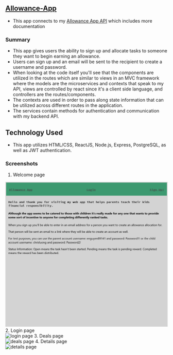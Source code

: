 ## [Allowance-App](https://allowance-app.enguyen89141.now.sh/)

* This app connects to my [Allowance App API](https://github.com/enguyen89141/allowance-app-api) which includes more documentation
### Summary
* This app gives users the ability to sign up and allocate tasks to someone they want to begin earning an allowance. 
* Users can sign up and an email will be sent to the recipient to create a username and password.
* When looking at the code itself you'll see that the components are utilized in the routes which are similar to views in an MVC framework where the models are the microservices and contexts that speak to my API, views are controlled by react since it's a client side language, and controllers are the routes/components. 
* The contexts are used in order to pass along state information that can be utilized across different routes in the application.
* The services contain methods for authentication and communication with my backend API. 

## Technology Used
* This app utilizes HTML/CSS, ReactJS, Node.js, Express, PostgreSQL, as well as JWT authentication. 

### Screenshots
1. Welcome page <br>
<img src="./src/screenshots/landingPage.png" alt="landing page"> 
2. Login page <br>
<img src="./src/screenshots/login.png" alt="login page"> 
3. Deals page <br>
<img src="./src/screenshots/deals.png" alt="deals page"> 
4. Details page <br>
<img src="./src/screenshots/details.png" alt="details page"> 
